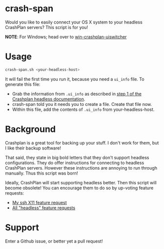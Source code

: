 # crash-span
Would you like to easily connect your OS X system to your headless CrashPlan servers?
This script is for you!

**NOTE**: For Windows; head over to [win-crashplan-uiswitcher](https://github.com/Hossy/win-crashplan-uiswitcher)

# Usage
```sh
crash-span.sh <your-headless-host>
```

It will fail the first time you run it, because you need a `ui_info`
file. To generate this file:
* Grab the information from `.ui_info` as described in [step 1 of the Crashplan headless documentation](https://support.code42.com/CrashPlan/4/Configuring/Using_CrashPlan_On_A_Headless_Computer).
* crash-span told you it needs you to create a file. Create that file
	now.
* Within this file, add the contents of `.ui_info` from
	your-headless-host.

# Background
Crashplan is a great tool for backing up your stuff. I don't work for
them, but I like their backup software!

That said, they state in big bold letters that they don't support
headless configurations. They do offer instructions for connecting to
headless CrashPlan servers. However these instructions are annoying to
run through manually. Thus this script was born!

Ideally, CrashPlan will start supporting headless better. Then this
script will become obsolete! You can encourage them to do so by
up-voting feature requests:
* [My ssh X11 feature request](https://helpdesk.code42.com/requests/742561)
* [All "headless" feature requests](https://helpdesk.code42.com/forums/24327-Feature-Requests/entries/search?utf8=✓&query=headless&for_search=1&commit=Search)

# Support
Enter a Github issue, or better yet a pull request!
